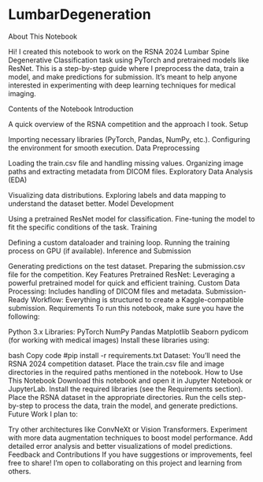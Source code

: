 # LumbarDegeneration

About This Notebook

Hi! I created this notebook to work on the RSNA 2024 Lumbar Spine Degenerative Classification task using PyTorch and pretrained models like ResNet. 
This is a step-by-step guide where I preprocess the data, train a model, and make predictions for submission. It’s meant to help anyone interested in experimenting with deep learning techniques for medical imaging.

Contents of the Notebook
Introduction

A quick overview of the RSNA competition and the approach I took.
Setup

Importing necessary libraries (PyTorch, Pandas, NumPy, etc.).
Configuring the environment for smooth execution.
Data Preprocessing

Loading the train.csv file and handling missing values.
Organizing image paths and extracting metadata from DICOM files.
Exploratory Data Analysis (EDA)

Visualizing data distributions.
Exploring labels and data mapping to understand the dataset better.
Model Development

Using a pretrained ResNet model for classification.
Fine-tuning the model to fit the specific conditions of the task.
Training

Defining a custom dataloader and training loop.
Running the training process on GPU (if available).
Inference and Submission

Generating predictions on the test dataset.
Preparing the submission.csv file for the competition.
Key Features
Pretrained ResNet: Leveraging a powerful pretrained model for quick and efficient training.
Custom Data Processing: Includes handling of DICOM files and metadata.
Submission-Ready Workflow: Everything is structured to create a Kaggle-compatible submission.
Requirements
To run this notebook, make sure you have the following:

Python 3.x
Libraries:
PyTorch
NumPy
Pandas
Matplotlib
Seaborn
pydicom (for working with medical images)
Install these libraries using:

bash
Copy code
#pip install -r requirements.txt
Dataset:
You’ll need the RSNA 2024 competition dataset. Place the train.csv file and image directories in the required paths mentioned in the notebook.
How to Use This Notebook
Download this notebook and open it in Jupyter Notebook or JupyterLab.
Install the required libraries (see the Requirements section).
Place the RSNA dataset in the appropriate directories.
Run the cells step-by-step to process the data, train the model, and generate predictions.
Future Work
I plan to:

Try other architectures like ConvNeXt or Vision Transformers.
Experiment with more data augmentation techniques to boost model performance.
Add detailed error analysis and better visualizations of model predictions.
Feedback and Contributions
If you have suggestions or improvements, feel free to share! I’m open to collaborating on this project and learning from others.
